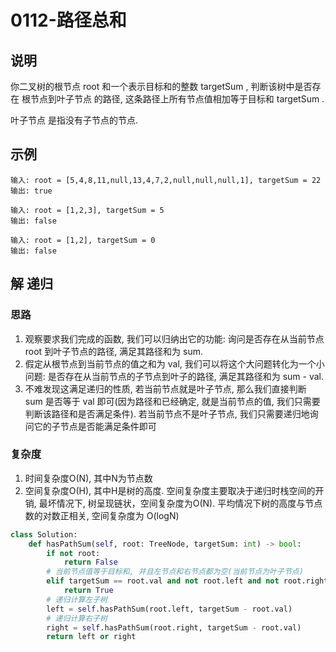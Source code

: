 # 0112-路径总和

## 说明
你二叉树的根节点 root 和一个表示目标和的整数 targetSum , 判断该树中是否存在 根节点到叶子节点 的路径, 这条路径上所有节点值相加等于目标和 targetSum . 

叶子节点 是指没有子节点的节点. 

## 示例
```
输入: root = [5,4,8,11,null,13,4,7,2,null,null,null,1], targetSum = 22
输出: true

输入: root = [1,2,3], targetSum = 5
输出: false

输入: root = [1,2], targetSum = 0
输出: false
```

## 解 递归

### 思路
1. 观察要求我们完成的函数, 我们可以归纳出它的功能: 询问是否存在从当前节点 root 到叶子节点的路径, 满足其路径和为 sum. 
2. 假定从根节点到当前节点的值之和为 val, 我们可以将这个大问题转化为一个小问题: 是否存在从当前节点的子节点到叶子的路径, 满足其路径和为 sum - val. 
3. 不难发现这满足递归的性质, 若当前节点就是叶子节点, 那么我们直接判断 sum 是否等于 val 即可(因为路径和已经确定, 就是当前节点的值, 我们只需要判断该路径和是否满足条件). 若当前节点不是叶子节点, 我们只需要递归地询问它的子节点是否能满足条件即可

### 复杂度
1. 时间复杂度O(N), 其中N为节点数
2. 空间复杂度O(H), 其中H是树的高度. 空间复杂度主要取决于递归时栈空间的开销, 最坏情况下, 树呈现链状，空间复杂度为O(N). 平均情况下树的高度与节点数的对数正相关, 空间复杂度为 O(logN)

```python
class Solution:
    def hasPathSum(self, root: TreeNode, targetSum: int) -> bool:
        if not root:
            return False
        # 当前节点值等于目标和, 并且左节点和右节点都为空(当前节点为叶子节点)
        elif targetSum == root.val and not root.left and not root.right:
            return True
        # 递归计算左子树
        left = self.hasPathSum(root.left, targetSum - root.val)
        # 递归计算右子树
        right = self.hasPathSum(root.right, targetSum - root.val)
        return left or right
```